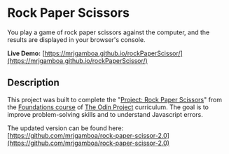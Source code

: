 # Rock Paper Scissors

You play a game of rock paper scissors against the computer, and the results are displayed in your browser's console. 

**Live Demo:** [https://mrjgamboa.github.io/rockPaperScissor/](https://mrjgamboa.github.io/rockPaperScissor/)

## Description

This project was built to complete the "[Project: Rock Paper Scissors](https://www.theodinproject.com/paths/foundations/courses/foundations/lessons/rock-paper-scissors)" from the [Foundations course](https://www.theodinproject.com/paths/foundations/courses/foundations) of [The Odin Project](https://www.theodinproject.com/) curriculum. The goal is to improve problem-solving skills and to understand Javascript errors.

The updated version can be found here:  
[https://github.com/mrjgamboa/rock-paper-scissor-2.0](https://github.com/mrjgamboa/rock-paper-scissor-2.0)
